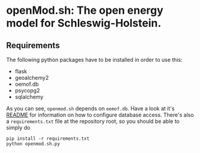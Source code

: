 # **openMod.sh**: The open energy model for Schleswig-Holstein.

## Requirements

The following python packages have to be installed in order to use this:

  * flask
  * geoalchemy2
  * oemof.db
  * psycopg2
  * sqlalchemy

As you can see, `openmod.sh` depends on `oemof.db`. Have a look at it's
[README][0] for information on how to configure database access. There's
also a `requirements.txt` file at the repository root, so you should be
able to simply do

```
pip install -r requirements.txt
python openmod.sh.py
```

[0]: https://github.com/oemof/oemof.db/blob/dev/README.rst#configuration

